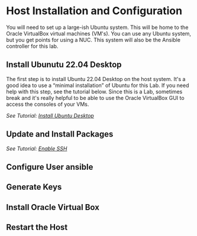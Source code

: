 # Host Installation and Configuration
You will need to set up a large-ish Ubuntu system. This will be home to the Oracle VirtualBox virtual machines (VM's). You can use any Ubuntu system, but you get points for using a NUC. This system will also be the Ansible controller for this lab.

## Install Ubunutu 22.04 Desktop
The first step is to install Ubuntu 22.04 Desktop on the host system. It's a good idea to use a “minimal installation” of Ubuntu for this Lab. If you need help with this step, see the tutorial below. Since this is a Lab, sometimes break and it's really helpful to be able to use the Oracle VirtualBox GUI to access the consoles of your VMs.

*See Tutorial: [Install Ubuntu Desktop](https://ubuntu.com/tutorials/install-ubuntu-desktop#1-overview)*

## Update and Install Packages

*See Tutorial: [Enable SSH](https://linuxize.com/post/how-to-enable-ssh-on-ubuntu-20-04/)*

## Configure User ansible

## Generate Keys

## Install Oracle Virtual Box

## Restart the Host
